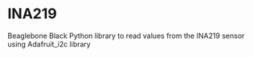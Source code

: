 INA219
=================

Beaglebone Black Python library to read values from the INA219 sensor using Adafruit_i2c library
